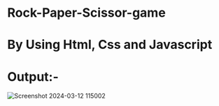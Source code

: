 # Rock-Paper-Scissor-game
# By Using Html, Css and Javascript
# Output:-
![Screenshot 2024-03-12 115002](https://github.com/Nirdesharma/Rock-Paper-Scissor-game/assets/138585406/95f43dd4-db1a-487c-9af7-e51c266c49d1)



